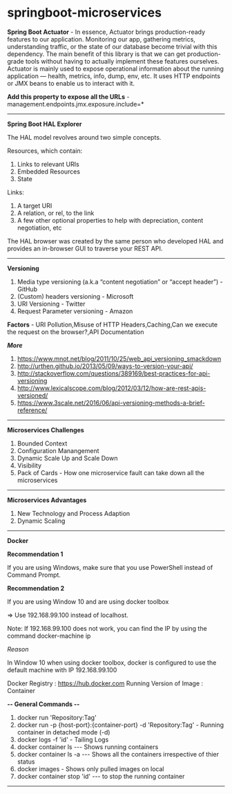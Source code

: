 # springboot-microservices

**Spring Boot Actuator** - In essence, Actuator brings production-ready features to our application.
Monitoring our app, gathering metrics, understanding traffic, or the state of our database become trivial with this dependency.
The main benefit of this library is that we can get production-grade tools without having to actually implement these features ourselves.
Actuator is mainly used to expose operational information about the running application — health, metrics, info, dump, env, etc. It uses HTTP endpoints or JMX beans to enable us to interact with it.

**Add this property to expose all the URLs** - management.endpoints.jmx.exposure.include=*

---
**Spring Boot HAL Explorer** 

The HAL model revolves around two simple concepts.

Resources, which contain:
1. Links to relevant URIs
2. Embedded Resources
3. State

Links:
1. A target URI
2. A relation, or rel, to the link
3. A few other optional properties to help with depreciation, content negotiation, etc

The HAL browser was created by the same person who developed HAL and provides an in-browser GUI to traverse your REST API.

---

**Versioning**

1. Media type versioning (a.k.a “content negotiation” or “accept header”) - GitHub
2. (Custom) headers versioning - Microsoft
3. URI Versioning - Twitter
4. Request Parameter versioning - Amazon

**Factors** - URI Pollution,Misuse of HTTP Headers,Caching,Can we execute the request on the browser?,API Documentation

***More***
1. https://www.mnot.net/blog/2011/10/25/web_api_versioning_smackdown
2. http://urthen.github.io/2013/05/09/ways-to-version-your-api/
3. http://stackoverflow.com/questions/389169/best-practices-for-api-versioning
4. http://www.lexicalscope.com/blog/2012/03/12/how-are-rest-apis-versioned/
5. https://www.3scale.net/2016/06/api-versioning-methods-a-brief-reference/

---

**Microservices Challenges**

1. Bounded Context
2. Configuration Manangement
3. Dynamic Scale Up and Scale Down
4. Visibility
5. Pack of Cards - How one microservice fault can take down all the microservices

---
**Microservices Advantages**

1. New Technology and Process Adaption
2. Dynamic Scaling

---
**Docker**

**Recommendation 1**

If you are using Windows, make sure that you use PowerShell instead of Command Prompt.

**Recommendation 2**

If you are using Window 10 and are using docker toolbox

=> Use 192.168.99.100 instead of localhost.

Note: If 192.168.99.100 does not work, you can find the IP by using the command docker-machine ip

*Reason*

In Window 10 when using docker toolbox, docker is configured to use the default machine with IP 192.168.99.100

Docker Registry : https://hub.docker.com
Running Version of Image : Container

**-- General Commands --**

1. docker run 'Repository:Tag'
2. docker run -p {host-port}:{container-port} -d 'Repository:Tag' - Running container in detached mode (-d)
3. docker logs -f 'id' - Tailing Logs
4. docker container ls --- Shows running containers
5. docker container ls -a --- Shows all the containers irrespective of thier status
6. docker images - Shows only pulled images on local
7. docker container stop 'id' --- to stop the running container

---


